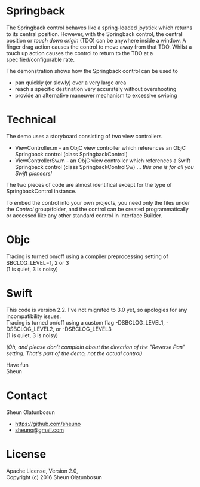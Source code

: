 # Springback

The Springback control behaves like a spring-loaded joystick which returns to its central position. However, with the Springback control, the central position or *touch down origin* (TDO) can be anywhere inside a window. A finger drag action causes the control to move away from that TDO. Whilst a touch up action causes the control to return to the TDO at a specified/configurable rate.

The demonstration shows how the Springback control can be used to
- pan quickly (or slowly) over a very large area
- reach a specific destination very accurately without overshooting
- provide an alternative maneuver mechanism to excessive swiping

# Technical

The demo uses a storyboard consisting of two view controllers
- ViewController.m - an ObjC view controller which references an ObjC Springback control (class SpringbackControl)
- ViewControllerSw.m - an ObjC view controller which references a Swift Springback control (class SpringbackControlSw) ... *this one is for all you Swift pioneers!*

The two pieces of code are almost identifical except for the type of SpringbackControl instance.

To embed the control into your own projects, you need only the files under the *Control* group/folder, and the control can be created programmatically or accessed like any other standard control in Interface Builder.

# Objc

Tracing is turned on/off using a compiler preprocessing setting of SBCLOG_LEVEL=1, 2 or 3  
(1 is quiet, 3 is noisy)

# Swift

This code is version 2.2. I've not migrated to 3.0 yet, so apologies for any incompatibility issues.  
Tracing is turned on/off using a custom flag -DSBCLOG_LEVEL1, -DSBCLOG_LEVEL2, or -DSBCLOG_LEVEL3  
(1 is quiet, 3 is noisy)

*(Oh, and please don't complain about the direction of the "Reverse Pan" setting. That's part of the demo, not the actual control)*

Have fun  
Sheun

# Contact

Sheun Olatunbosun
- https://github.com/sheuno
- sheuno@gmail.com

# License

Apache License, Version 2.0,  
Copyright (c) 2016 Sheun Olatunbosun
